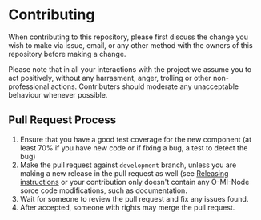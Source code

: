# Contributing

When contributing to this repository, please first discuss the change you wish to make via issue,
email, or any other method with the owners of this repository before making a change. 

Please note that in all your interactions with the project we assume you to act positively, without any harrasment, anger, trolling or other non-professional actions. Contributers should moderate any unacceptable behaviour whenever possible.

## Pull Request Process

1. Ensure that you have a good test coverage for the new component (at least 70% if you have new code or if fixing a bug, a test to detect the bug)
2. Make the pull request against `development` branch, unless you are making a new release in the pull request as well (see [Releasing instructions](https://github.com/AaltoAsia/O-MI/blob/master/docs/ReleasingAndBranches.md) or your contribution only doesn't contain any O-MI-Node sorce code modifications, such as documentation.
3. Wait for someone to review the pull request and fix any issues found.
4. After accepted, someone with rights may merge the pull request.
